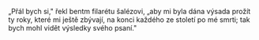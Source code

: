 „Přál bych si,"<break time="0.3s"/> řekl <alias name="Bentham">bentm</alias> <alias name="Philarétu Chaslesovi">filarétu šalézovi</alias>,<break time="0.4s"/> „aby mi byla dána výsada prožít ty roky,<break time="0.3s"/> které mi ještě zbývají,<break time="0.3s"/> na konci každého ze století po mé smrti;<break time="0.5s"/> tak bych mohl vidět výsledky svého psaní." 